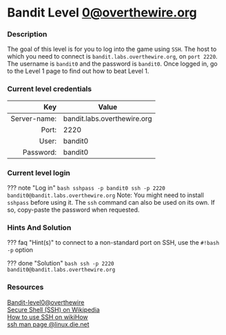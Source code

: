 # Bandit Level 0@overthewire.org

### Description
The goal of this level is for you to log into the game using `SSH`. The host to which you need to connect is `bandit.labs.overthewire.org`, on `port 2220`. The username is `bandit0` and the password is `bandit0`. Once logged in, go to the Level 1 page to find out how to beat Level 1.

### Current level credentials
Key                        | Value
-------------------------: |----------------------------------------
Server-name:               | bandit.labs.overthewire.org
Port:                      | 2220
User:                      | bandit0
Password:                  | bandit0


### Current level login
??? note "Log in"
    ``` bash
    sshpass -p bandit0 ssh -p 2220 bandit0@bandit.labs.overthewire.org
    ```
    Note: You might need to install `sshpass` before using it. The `ssh` command can also be used on its own. If so, copy-paste the password when requested.


### Hints And Solution

??? faq "Hint(s)"
    to connect to a non-standard port on SSH, use the `#!bash -p` option



??? done "Solution"
    ``` bash
      ssh -p 2220 bandit0@bandit.labs.overthewire.org
    ``` 



### Resources
[Bandit-level0@overthewire](https://overthewire.org/wargames/bandit/bandit0.html)    
[Secure Shell (SSH) on Wikipedia](https://en.wikipedia.org/wiki/Secure_Shell)     
[How to use SSH on wikiHow](https://www.wikihow.com/Use-SSH)    
[ssh man page @linux.die.net](https://linux.die.net/man/1/ssh)
